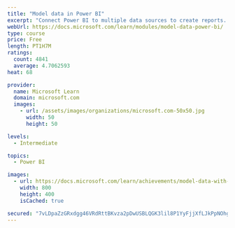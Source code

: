```yaml
---
title: "Model data in Power BI"
excerpt: "Connect Power BI to multiple data sources to create reports. Define the relationship between your data sources."
webUrl: https://docs.microsoft.com/learn/modules/model-data-power-bi/
type: course
price: Free
length: PT1H7M
ratings:
  count: 4841
  average: 4.7062593
heat: 68

provider:
  name: Microsoft Learn
  domain: microsoft.com
  images:
    - url: /assets/images/organizations/microsoft.com-50x50.jpg
      width: 50
      height: 50

levels:
  - Intermediate

topics:
  - Power BI

images:
  - url: https://docs.microsoft.com/learn/achievements/model-data-with-power-bi-desktop-social.png
    width: 800
    height: 400
    isCached: true

secured: "7vLDpaZzGRxdgg46VRdRttBKvza2pDwUSBLQGK3lil8P1YyFjjXfLJkPpNOhg6rGe7iBGn7yCuvgvs0+z0CykqR27LrucAYjdVukN7/X/RMKuGeWlmj9XY4n29Jo6XXpGcwaRj+rOgEVXkc/GzjgerjsWtDFk6+/L9NC0do/qSaO+jQkyrtxc0BKmQH+sgJazkhbZYpn4wCRXSlOnA5uRA8m+A+70MQgZwOOq1pGlFV+1nbyfmdhxNQmQicp5dy8dOCGeXMZnToxwe23bRZasfRsnQVLGLK0sX4hZKWDxEtq9A0SKWJWKyxPrJHy0xmbEOoYnye80KhdNS3HFPd1eTF8GXENG4DeWXTCoWqdMW013O0dbdfSz8HvSW6414KNYWeyLNxiHqL0pbeTEL9W8ufaS3l50sCvbVA7EBM7+rs=;BZAaBZVg3YgCP92F3yK8yw=="
---
```


